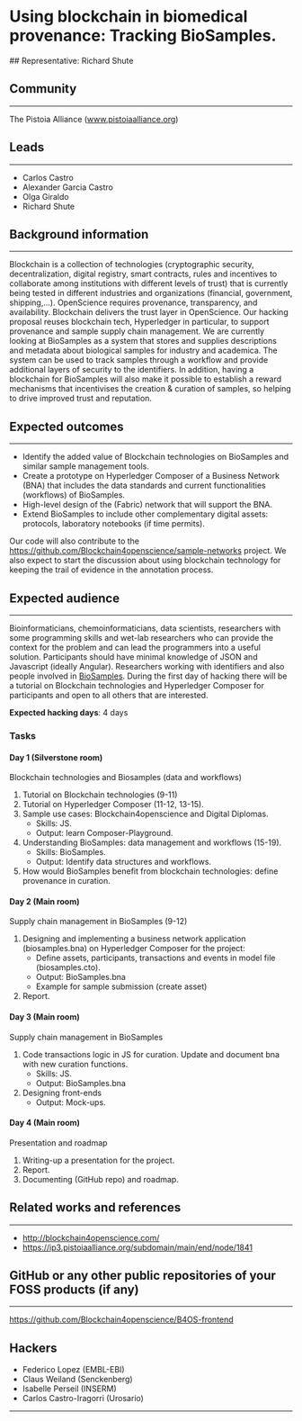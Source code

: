 # Using blockchain in biomedical provenance: Tracking BioSamples.

## Representative: Richard Shute

## Community
---

The Pistoia Alliance (www.pistoiaalliance.org)

## Leads
---
- Carlos Castro 
- Alexander Garcia Castro 
- Olga Giraldo
- Richard Shute

## Background information
---
Blockchain is a collection of technologies (cryptographic security, decentralization, digital registry, smart contracts, rules and incentives to collaborate among institutions with different levels of trust) that is currently being tested in different industries and organizations (financial, government, shipping,...). OpenScience requires provenance, transparency, and availability. Blockchain delivers the trust layer in OpenScience. Our hacking proposal reuses blockchain tech, Hyperledger in particular, to support provenance and sample supply chain management. We are currently looking at BioSamples as a system that stores and supplies descriptions and metadata about biological samples for industry and academica. The system can be used to track samples through a workflow and provide additional layers of security to the identifiers. In addition, having a blockchain for BioSamples will also make it possible to establish a reward mechanisms that incentivises the creation & curation of samples, so helping to drive improved trust and reputation.

## Expected outcomes
---

- Identify the added value of Blockchain technologies on BioSamples and similar sample management tools. 
- Create a prototype on Hyperledger Composer of a Business Network (BNA) that includes the data standards and current functionalities (workflows) of BioSamples.
- High-level design of the (Fabric) network that will support the BNA.
- Extend BioSamples to include other complementary digital assets: protocols, laboratory notebooks (if time permits).

Our code will also contribute to the https://github.com/Blockchain4openscience/sample-networks project. We also expect to start the discussion about using blockchain technology for keeping the trail of evidence in the annotation process.  

## Expected audience
---

Bioinformaticians, chemoinformaticians, data scientists, researchers with some programming skills and wet-lab researchers who can provide the context for the problem and can lead the programmers into a useful solution. Participants should have minimal knowledge of JSON and Javascript (ideally Angular). Researchers working with identifiers and also people involved in [BioSamples](https://www.ebi.ac.uk/biosamples/). During the first day of hacking there will be a tutorial on Blockchain technologies and Hyperledger Composer for participants and open to all others that are interested. 

**Expected hacking days**: 4 days

### Tasks 

#### Day 1  (Silverstone room)
Blockchain technologies and Biosamples (data and workflows)
  1. Tutorial on Blockchain technologies (9-11)
  2. Tutorial on Hyperledger Composer (11-12, 13-15). 
  3. Sample use cases: Blockchain4openscience and Digital Diplomas. 
      - Skills: JS. 
      - Output: learn Composer-Playground.
  4. Understanding BioSamples: data management and workflows (15-19).
      - Skills: BioSamples. 
      - Output: Identify data structures and workflows.
  5. How would BioSamples benefit from blockchain technologies: define provenance in curation. 
 
#### Day 2 (Main room)
Supply chain management in BioSamples (9-12)
  1. Designing and implementing a business network application (biosamples.bna) on Hyperledger Composer for the project:
      - Define assets, participants, transactions and events in model file (biosamples.cto).
      - Output: BioSamples.bna
      - Example for sample submission (create asset)
  2. Report.
  
#### Day 3 (Main room)
Supply chain management in BioSamples
  1. Code transactions logic in JS for curation. Update and document bna with new curation functions. 
      - Skills: JS. 
      - Output: BioSamples.bna
  2. Designing front-ends  
      - Output: Mock-ups.

#### Day 4 (Main room)
Presentation and roadmap
  1. Writing-up a presentation for the project.
  2. Report.
  3. Documenting (GitHub repo) and roadmap.

## Related works and references
---
- http://blockchain4openscience.com/
- https://ip3.pistoiaalliance.org/subdomain/main/end/node/1841

## GitHub or any other public repositories of your FOSS products (if any)
---
https://github.com/Blockchain4openscience/B4OS-frontend

## Hackers
* Federico Lopez (EMBL-EBI)
* Claus Weiland (Senckenberg)
* Isabelle Perseil (INSERM)
* Carlos Castro-Iragorri (Urosario)
---

